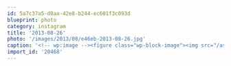 ```yaml
---
id: 5a7c37a5-d0aa-42e8-b244-ec601f3c093d
blueprint: photo
category: instagram
title: '2013-08-26'
photo: '/images/2013/08/e46eb-2013-08-26.jpg'
caption: '<!-- wp:image --><figure class="wp-block-image"><img src="/assets/images/2013/08/e46eb-2013-08-26.jpg" /></figure><!-- /wp:image --><!-- wp:paragraph --><p>Mt Record summit (#7 of The 7  summits trail)</p><!-- /wp:paragraph -->'
import_id: '20468'
---
```

